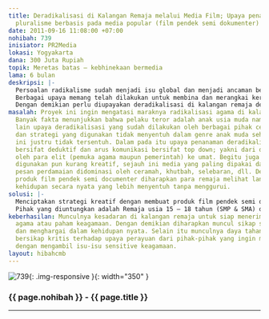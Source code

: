 ```yaml
---
title: Deradikalisasi di Kalangan Remaja melalui Media Film; Upaya penanaman nilai-nilai
  pluralisme berbasis pada media popular (film pendek semi dokumenter)
date: 2011-09-16 11:08:00 +07:00
nohibah: 739
inisiator: PR2Media
lokasi: Yogyakarta
dana: 300 Juta Rupiah
topik: Meretas batas – kebhinekaan bermedia
lama: 6 bulan
deskripsi: |-
  Persoalan radikalisme sudah menjadi isu global dan menjadi ancaman bersama. Sejak tragedi 11 September 2010 bangsa-bangsa dari berbagai belahan dunia secara serentak mengagendakan terorisme sebagai musuh bersama yang harus dilawan dan dibasmi. Begitu pula Indonesia. Indonesia sebagai bangsa dengan sejarah yang khas mengenai hubungan antara agama dan negara serta tingkat keragaman agama yang dipeluk warga bangsa menjadikan isu-isu mengenai kehidupan beragama menjadi titik singgung paling krusial. Terlebih lagi dengan munculnya berbagai tragedi kemanusiaan yang disinyalir berbau SARA (khususnya agama). Berulangnya konflik Ambon, konflik Poso, serangan bom di Bali, Hotel Marriot Jakarta, gereja-gereja di Jakarta, Kedutaan Australia, serangan terhadap pengikut Jama’ah Ahmadiyah, dan seterusnya adalah daftar panjang lembaran buruk kehidupan antar umat beragama di Indoneisa. Penyebab tragedy kemanusiaan tersebut memang amatlah kompleks dan rumit, namun bisa dipastikan bahwa keterlibatan komunitas dan manipulasi simbul agama menjadikan agama sebagai titik rawan yang selayaknya mendapat perhatian lebih dari berbagai pihak.
  Berbagai upaya memang telah dilakukan untuk membina dan merangkai kerukunan antar umat beragama, terutama oleh pemerintah dan para elit agama itu sendiri. Namun demikian untuk segmen anak muda (remaja sekolah) dan strategi resolusi konflik agama kurang berkembang dan kurang inovatif jika dibandingkan dengan obsesi untuk penciptaan perdamaian itu sendiri. Disinilah kemudian terkadang upaya-upaya deradikalisasi kurang menyentuh di kalangan anak muda. Padahal banyak pelaku terror dengan perspektif pemahaman agama radikal berasal dari kalangan usia remaja (20-30-an tahun). Psikologis remaja yang di satu sisi berada pada masa pencarian identitas di tengah arus deras modernitas dan tawaran radikalisasi dari jaringan internasional menjadikan kaum remaja sebagai sasaran empuk dan potensial cuci otak ajaran radikalisme agama dan terror.
  Dengan demikian perlu diupayakan deradikalisasi di kalangan remaja dengan memalui media popular yang langsung menyentuh ke dalam style dan genre anak muda, yakni film. Film pendek semi documenter akan menampilkan potret kehidupan beragama yang didasari pada nilai-nilai pluralism dalam bingkai ke-Indonesiaan. Produk film tersebut kemudian akan dijadikan media penyadaran dan penanaman nilai-nilai kerukunan antar umat beragama di lembaga-lembaga strategis bagi anak muda, seperti sekolah-sekolah dan organisasi kepemudaan.
masalah: Proyek ini ingin mengatasi maraknya radikalisasi agama di kalangan remaja.
  Banyak fakta menunjukkan bahwa pelaku teror adalah anak usia muda namun di sisi
  lain upaya deradikalisasi yang sudah dilakukan oleh berbagai pihak cenderung elitis
  dan strategi yang digunakan tidak menyentuh dalam genre anak muda sehingga kelompok
  ini justru tidak tersentuh. Dalam pada itu upaya penanaman deradikalisasi lebih
  bersifat deduktif dan arus komunikasi bersifat top down; yakni dari dogma yang ditafsirkan
  oleh para elit (pemuka agama maupun pemerintah) ke umat. Begitu juga media yang
  digunakan pun kurang kreatif, sejauh ini media yang paling dipakai dalam penyampaian
  pesan perdamaian didominasi oleh ceramah, khutbah, selebaran, dll. Dengan sebuah
  produk film pendek semi documenter diharapkan para remaja melihat langsung tingkah
  kehidupan secara nyata yang lebih menyentuh tanpa menggurui.
solusi: |-
  Menciptakan strategi kreatif dengan membuat produk film pendek semi documenter yang menggambarkan tentang dinamika kehidupan beragama yang beragam dalam sebuah lingkungan atau keluarga. Film terbut kemudian diputar dan dijadikan bahan diskusi di kalangan remaja di sekolah-sekolah atau di organisasi-organisasi kepemudaan.
  Pihak yang diuntungkan adalah Remaja usia 15 – 18 tahun (SMP & SMA) di Yogyakarta, Remaja usia 18 – 25 tahun (mahasiswa perguruan tinggi dan pemuda) di Yogyakarta, dan organisasi kepemudaan, baik formal maupun kelompok-kelompok pop di Yogyakarta.
keberhasilan: Munculnya kesadaran di kalangan remaja untuk siap menerima perbedaan
  agama atau paham keagamaan. Dengan demikian diharapkan muncul sikap saling menghormati
  dan menghargai dalam kehidupan nyata. Selain itu munculnya daya tahan remaja untuk
  bersikap kritis terhadap upaya perayuan dari pihak-pihak yang ingin memprovokasi
  dengan mengambil isu-isu sensitive keagamaan.
layout: hibahcmb
---
```


![739](/static/img/hibahcmb/739.png){: .img-responsive }{: width="350" }

### {{ page.nohibah }} - {{ page.title }}

---
